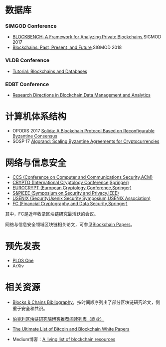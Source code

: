 # 数据库


### SIMGOD Conference

* [BLOCKBENCH: A Framework for Analyzing Private Blockchains](https://www.comp.nus.edu.sg/~ooibc/blockbench.pdf),SIGMOD 2017
* [Blockchains: Past, Present, and Future](https://dl.acm.org/citation.cfm?id=3197545),SIGMOD 2018


### VLDB Conference

* [Tutorial: Blockchains and Databases](http://www.vldb.org/pvldb/vol10/p2000-mohan.pdf)


### EDBT Conference

* [Research Directions in Blockchain Data Management and Analytics](https://openproceedings.org/2018/conf/edbt/paper-227.pdf)


# 计算机体系结构

* OPODIS 2017 [Solida: A Blockchain Protocol Based on Reconfigurable Byzantine Consensus](https://arxiv.org/abs/1612.02916)
* SOSP 17 [Algorand: Scaling Byzantine Agreements for Cryptocurrencies](https://people.csail.mit.edu/nickolai/papers/gilad-algorand-eprint.pdf)


# 网络与信息安全

* [CCS (Conference on Computer and Communications Security,ACM)](http://dblp.uni-trier.de/db/conf/ccs/)
* [CRYPTO {International Cryptology Conference,Springer)](http://dblp.uni-trier.de/db/conf/crypto/)
* [EUROCRYPT (European Cryptology Conference,Springer)](http://dblp.uni-trier.de/db/conf/eurocrypt/)
* [S&PIEEE (Symposium on Security and Privacy,IEEE)](http://dblp.uni-trier.de/db/conf/sp/)
* [USENIX (SecurityUsenix Security Symposium,USENIX Association)](http://dblp.uni-trier.de/db/conf/uss/)
* [FC (Financial Cryptography and Data Security,Springer)](http://dblp.uni-trier.de/db/conf/fc/)

其中，FC是近年收录区块链研究最活跃的会议。

网络与信息安全领域区块链相关论文，可参见[Blockchain Papers](https://github.com/decrypto-org/blockchain-papers)。


# 预先发表

* [PLOS One](https://journals.plos.org/plosone/)
* ArXiv

# 相关资源

* [Blocks & Chains Bibliography](https://allquantor.at/blockchainbib/)，按时间顺序列出了部分区块链研究论文，侧重于安全和共识。

* [伯克利区块链研究院博客推荐阅读列表（商业）](https://blockchainatberkeley.blog/my-blockchain-reading-list-and-summer-travel-688449897881)

* [The Ultimate List of Bitcoin and Blockchain White Papers](http://startupmanagement.org/2014/12/16/the-ultimate-list-of-bitcoin-and-blockchain-white-papers/)

* Medium博客：[A living list of blockchain resources](https://medium.com/pennblockchain/a-living-list-of-blockchain-resources-5ece5e8cf06)
